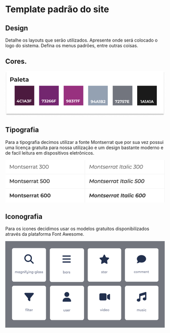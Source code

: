 # Template padrão do site

## Design

Detalhe os layouts que serão utilizados. Apresente onde será colocado o logo do sistema. Defina os menus padrões, entre outras coisas.

## Cores.

![Paleta de cores](img/paleta.png)

## Tipografia

Para a tipografia decimos utilizar a fonte Montserrat que por sua vez possui uma licença gratuita para nossa utilização e um design bastante moderno e de facil leitura em dispositivos eletrônicos.

![Tipografia](img/tipografia.png)

## Iconografia

Para os icones decidimos usar os modelos gratuitos disponibilizados através da plataforma Font Awesome.

![Tipografia](img/iconografia.png)
